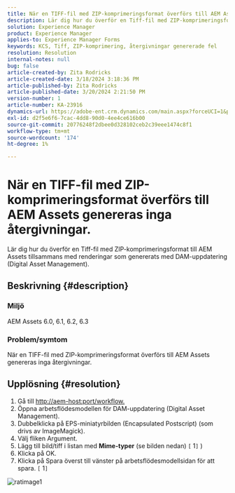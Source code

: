 ```yaml
---
title: När en TIFF-fil med ZIP-komprimeringsformat överförs till AEM Assets genereras inga återgivningar.
description: Lär dig hur du överför en Tiff-fil med ZIP-komprimeringsformat till AEM Assets tillsammans med återgivningar som genereras.
solution: Experience Manager
product: Experience Manager
applies-to: Experience Manager Forms
keywords: KCS, Tiff, ZIP-komprimering, återgivningar genererade fel
resolution: Resolution
internal-notes: null
bug: false
article-created-by: Zita Rodricks
article-created-date: 3/18/2024 3:18:36 PM
article-published-by: Zita Rodricks
article-published-date: 3/20/2024 2:21:50 PM
version-number: 1
article-number: KA-23916
dynamics-url: https://adobe-ent.crm.dynamics.com/main.aspx?forceUCI=1&pagetype=entityrecord&etn=knowledgearticle&id=9b0508c6-3ae5-ee11-904d-6045bd006079
exl-id: d2f5e6f6-7cac-4dd8-90d0-4ee4ce616b00
source-git-commit: 20776248f2dbee0d328102ceb2c39eee1474c8f1
workflow-type: tm+mt
source-wordcount: '174'
ht-degree: 1%

---
```


# När en TIFF-fil med ZIP-komprimeringsformat överförs till AEM Assets genereras inga återgivningar.


Lär dig hur du överför en Tiff-fil med ZIP-komprimeringsformat till AEM Assets tillsammans med renderingar som genererats med DAM-uppdatering (Digital Asset Management).

## Beskrivning {#description}


### Miljö

AEM Assets 6.0, 6.1, 6.2, 6.3

### Problem/symtom

När en TIFF-fil med ZIP-komprimeringsformat överförs till AEM Assets genereras inga återgivningar.


## Upplösning {#resolution}


1. Gå till [http://aem-host:port/workflow.](http://aem-host:port/workflow.)
2. Öppna arbetsflödesmodellen för DAM-uppdatering (Digital Asset Management).
3. Dubbelklicka på EPS-miniatyrbilden (Encapsulated Postscript) (som drivs av ImageMagick).
4. Välj fliken Argument.
5. Lägg till bild/tiff i listan med <b>Mime-typer</b> (se bilden nedan) `[` 1`]` )
6. Klicka på OK.
7. Klicka på Spara överst till vänster på arbetsflödesmodellsidan för att spara. `[` 1`]`


![ratimage1](https://helpx.adobe.com/content/dam/help/en/experience-manager/kb/Tiffs-with-ZIP-Compression-do-not-get-renditions-generated-AEM-Assets/jcr%3acontent/main-pars/procedure/proc_par/step_4/step_par/image/rtaimage1.png)
